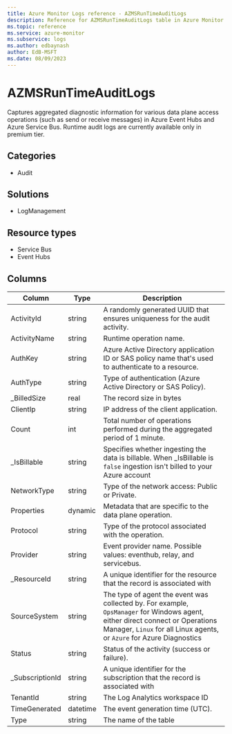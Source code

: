 ```yaml
---
title: Azure Monitor Logs reference - AZMSRunTimeAuditLogs
description: Reference for AZMSRunTimeAuditLogs table in Azure Monitor Logs.
ms.topic: reference
ms.service: azure-monitor
ms.subservice: logs
ms.author: edbaynash
author: EdB-MSFT
ms.date: 08/09/2023
---
```


# AZMSRunTimeAuditLogs

Captures aggregated diagnostic information for various data plane access operations (such as send or receive messages) in Azure Event Hubs and Azure Service Bus. Runtime audit logs are currently available only in premium tier.

## Categories

- Audit
## Solutions

- LogManagement
## Resource types

- Service Bus
- Event Hubs




## Columns

| Column | Type | Description |
|---|---|---|
| ActivityId | string | A randomly generated UUID that ensures uniqueness for the audit activity. |
| ActivityName | string | Runtime operation name. |
| AuthKey | string | Azure Active Directory application ID or SAS policy name that's used to authenticate to a resource. |
| AuthType | string | Type of authentication (Azure Active Directory or SAS Policy). |
| _BilledSize | real | The record size in bytes |
| ClientIp | string | IP address of the client application. |
| Count | int | Total number of operations performed during the aggregated period of 1 minute. |
| _IsBillable | string | Specifies whether ingesting the data is billable. When _IsBillable is `false` ingestion isn't billed to your Azure account |
| NetworkType | string | Type of the network access: Public or Private. |
| Properties | dynamic | Metadata that are specific to the data plane operation. |
| Protocol | string | Type of the protocol associated with the operation. |
| Provider | string | Event provider name. Possible values: eventhub, relay, and servicebus. |
| _ResourceId | string | A unique identifier for the resource that the record is associated with |
| SourceSystem | string | The type of agent the event was collected by. For example, `OpsManager` for Windows agent, either direct connect or Operations Manager, `Linux` for all Linux agents, or `Azure` for Azure Diagnostics |
| Status | string | Status of the activity (success or failure). |
| _SubscriptionId | string | A unique identifier for the subscription that the record is associated with |
| TenantId | string | The Log Analytics workspace ID |
| TimeGenerated | datetime | The event generation time (UTC). |
| Type | string | The name of the table |
